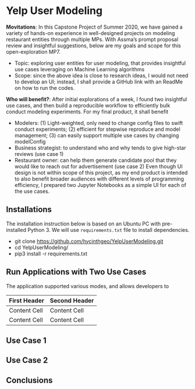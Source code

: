 # Yelp User Modeling 

**Movitations**: In this Capstone Project of Summer 2020, we have gained a variety of hands-on experience in well-designed projects on modeling restaurant entities through multiple MPs. With Assma’s prompt proposal review and insightful suggestions, below are my goals and scope for this open-exploration MP7. 
* Topic: exploring user entities for user modeling, that provides insightful use cases leveraging on Machine Learning algorithms
* Scope: since the above idea is close to research ideas, I would not need to develop an UI; instead, I shall provide a GitHub link with an ReadMe on how to run the codes. 

**Who will benefit?**: After initial explorations of a week, I found two insightful use cases, and then build a reproducible workflow to efficiently bulk conduct modeling experiments. For my final product, it shall benefit 
* Modelers: (1) Light-weighted, only need to change config files to swift conduct experiments; (2) efficient for stepwise reproduce and model management; (3) can easily support multiple use cases by changing modelConfig
* Business strategist: to understand who and why tends to give high-star reviews (use case 1)
* Restaurant owner: can help them generate candidate pool that they would like to reach out for advertisement (use case 2)
Even though UI design is not within scope of this project, as my end product is intended to also benefit broader audiences with different levels of programming efficiency, I prepared two Jupyter Notebooks as a simple UI for each of the use cases. 

## Installations
The installation instruction below is based on an Ubuntu PC with pre-installed Python 3. We will use `requirements.txt` file to install dependencies.  
* git clone https://github.com/hycinthgeo/YelpUserModeling.git
* cd YelpUserModeling/
* pip3 install -r requirements.txt

## Run Applications with Two Use Cases
The application supported various modes, and allows developers to 

| First Header  | Second Header |
| ------------- | ------------- |
| Content Cell  | Content Cell  |
| Content Cell  | Content Cell  |


## Use Case 1


## Use Case 2

## Conclusions

